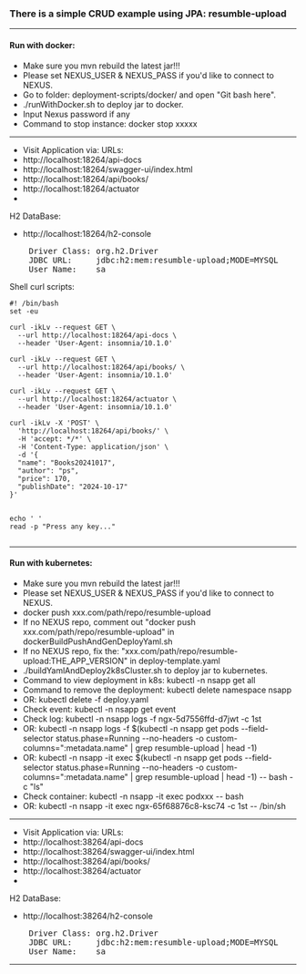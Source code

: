 ### There is a simple CRUD example using JPA: resumble-upload

---
#### Run with docker:
- Make sure you mvn rebuild the latest jar!!!
- Please set NEXUS_USER & NEXUS_PASS if you'd like to connect to NEXUS.
- Go to folder: deployment-scripts/docker/ and open "Git bash here".
- ./runWithDocker.sh to deploy jar to docker.
- Input Nexus password if any
- Command to stop instance: docker stop xxxxx
---
- Visit Application via:
URLs:
- http://localhost:18264/api-docs
- http://localhost:18264/swagger-ui/index.html
- http://localhost:18264/api/books/
- http://localhost:18264/actuator
- 
H2 DataBase:
- http://localhost:18264/h2-console
<pre>
    Driver Class: org.h2.Driver
    JDBC URL:     jdbc:h2:mem:resumble-upload;MODE=MYSQL
    User Name:    sa
</pre>

Shell curl scripts:
```shell
#! /bin/bash
set -eu

curl -ikLv --request GET \
  --url http://localhost:18264/api-docs \
  --header 'User-Agent: insomnia/10.1.0'

curl -ikLv --request GET \
  --url http://localhost:18264/api/books/ \
  --header 'User-Agent: insomnia/10.1.0'

curl -ikLv --request GET \
  --url http://localhost:18264/actuator \
  --header 'User-Agent: insomnia/10.1.0'

curl -ikLv -X 'POST' \
  'http://localhost:18264/api/books/' \
  -H 'accept: */*' \
  -H 'Content-Type: application/json' \
  -d '{
  "name": "Books20241017",
  "author": "ps",
  "price": 170,
  "publishDate": "2024-10-17"
}'


echo ' '
read -p "Press any key..."
    
```

---
#### Run with kubernetes:
- Make sure you mvn rebuild the latest jar!!!
- Please set NEXUS_USER & NEXUS_PASS if you'd like to connect to NEXUS.
- docker push xxx.com/path/repo/resumble-upload
- If no NEXUS repo, comment out "docker push xxx.com/path/repo/resumble-upload" in dockerBuildPushAndGenDeployYaml.sh
- If no NEXUS repo, fix the: "xxx.com/path/repo/resumble-upload:THE_APP_VERSION" in deploy-template.yaml
- ./buildYamlAndDeploy2k8sCluster.sh to deploy jar to kubernetes.
- Command to view deployment in k8s: kubectl -n nsapp get all
- Command to remove the deployment: kubectl delete namespace nsapp
- OR: kubectl delete -f deploy.yaml
- Check event: kubectl -n nsapp get event
- Check log: kubectl -n nsapp logs -f ngx-5d7556ffd-d7jwt -c 1st
- OR: kubectl -n nsapp logs -f $(kubectl -n nsapp get pods --field-selector status.phase=Running --no-headers -o custom-columns=":metadata.name" | grep resumble-upload | head -1)
- OR: kubectl -n nsapp -it exec $(kubectl -n nsapp get pods --field-selector status.phase=Running --no-headers -o custom-columns=":metadata.name" | grep resumble-upload | head -1) -- bash -c "ls"
- Check container: kubectl -n nsapp -it exec podxxx -- bash 
- OR: kubectl -n nsapp -it exec ngx-65f68876c8-ksc74  -c 1st -- /bin/sh
--- 
- Visit Application via:
  URLs:
- http://localhost:38264/api-docs
- http://localhost:38264/swagger-ui/index.html
- http://localhost:38264/api/books/
- http://localhost:38264/actuator
-
H2 DataBase:
- http://localhost:38264/h2-console
<pre>
    Driver Class: org.h2.Driver
    JDBC URL:     jdbc:h2:mem:resumble-upload;MODE=MYSQL
    User Name:    sa
</pre>

---
